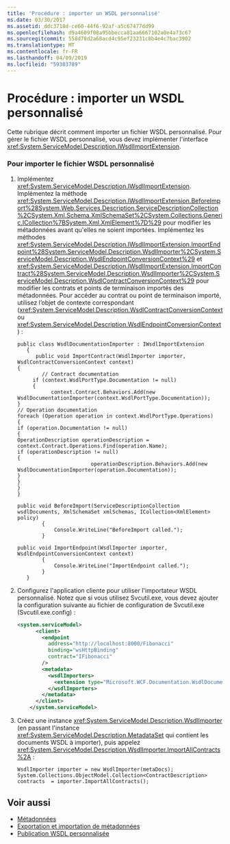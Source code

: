 ```yaml
---
title: 'Procédure : importer un WSDL personnalisé'
ms.date: 03/30/2017
ms.assetid: ddc3718d-ce60-44f6-92af-a5c67477dd99
ms.openlocfilehash: d9a4609f08a95bbecca81aa6667102a0e4a73c67
ms.sourcegitcommit: 558d78d2a68acd4c95ef23231c8b4e4c7bac3902
ms.translationtype: MT
ms.contentlocale: fr-FR
ms.lasthandoff: 04/09/2019
ms.locfileid: "59303789"
---
```

# <a name="how-to-import-custom-wsdl"></a>Procédure : importer un WSDL personnalisé
Cette rubrique décrit comment importer un fichier WSDL personnalisé. Pour gérer le fichier WSDL personnalisé, vous devez implémenter l'interface <xref:System.ServiceModel.Description.IWsdlImportExtension>.  
  
### <a name="to-import-custom-wsdl"></a>Pour importer le fichier WSDL personnalisé  
  
1. Implémentez <xref:System.ServiceModel.Description.IWsdlImportExtension>. Implémentez la méthode <xref:System.ServiceModel.Description.IWsdlImportExtension.BeforeImport%28System.Web.Services.Description.ServiceDescriptionCollection%2CSystem.Xml.Schema.XmlSchemaSet%2CSystem.Collections.Generic.ICollection%7BSystem.Xml.XmlElement%7D%29> pour modifier les métadonnées avant qu'elles ne soient importées. Implémentez les méthodes <xref:System.ServiceModel.Description.IWsdlImportExtension.ImportEndpoint%28System.ServiceModel.Description.WsdlImporter%2CSystem.ServiceModel.Description.WsdlEndpointConversionContext%29> et <xref:System.ServiceModel.Description.IWsdlImportExtension.ImportContract%28System.ServiceModel.Description.WsdlImporter%2CSystem.ServiceModel.Description.WsdlContractConversionContext%29> pour modifier les contrats et points de terminaison importés des métadonnées. Pour accéder au contrat ou point de terminaison importé, utilisez l’objet de contexte correspondant (<xref:System.ServiceModel.Description.WsdlContractConversionContext> ou <xref:System.ServiceModel.Description.WsdlEndpointConversionContext>) :  
  
    ```  
    public class WsdlDocumentationImporter : IWsdlImportExtension  
       {  
          public void ImportContract(WsdlImporter importer, WsdlContractConversionContext context)  
    {  
            // Contract documentation  
         if (context.WsdlPortType.Documentation != null)  
         {  
               context.Contract.Behaviors.Add(new WsdlDocumentationImporter(context.WsdlPortType.Documentation));  
    }  
    // Operation documentation  
    foreach (Operation operation in context.WsdlPortType.Operations)  
    {  
    if (operation.Documentation != null)  
    {  
    OperationDescription operationDescription = context.Contract.Operations.Find(operation.Name);  
    if (operationDescription != null)  
    {  
                            operationDescription.Behaviors.Add(new WsdlDocumentationImporter(operation.Documentation));  
    }  
    }  
    }  
    }  
  
    public void BeforeImport(ServiceDescriptionCollection wsdlDocuments, XmlSchemaSet xmlSchemas, ICollection<XmlElement> policy)   
            {  
                Console.WriteLine("BeforeImport called.");  
            }  
  
    public void ImportEndpoint(WsdlImporter importer, WsdlEndpointConversionContext context)   
            {  
                Console.WriteLine("ImportEndpoint called.");  
            }  
       }  
    ```  
  
2. Configurez l'application cliente pour utiliser l'importateur WSDL personnalisé. Notez que si vous utilisez Svcutil.exe, vous devez ajouter la configuration suivante au fichier de configuration de Svcutil.exe (Svcutil.exe.config) :  
  
    ```xml  
    <system.serviceModel>  
          <client>  
            <endpoint   
              address="http://localhost:8000/Fibonacci"   
              binding="wsHttpBinding"  
              contract="IFibonacci"  
            />  
            <metadata>  
              <wsdlImporters>  
                <extension type="Microsoft.WCF.Documentation.WsdlDocumentationImporter, WsdlDocumentation" />  
              </wsdlImporters>  
            </metadata>  
          </client>  
        </system.serviceModel>  
    ```  
  
3. Créez une instance <xref:System.ServiceModel.Description.WsdlImporter> (en passant l'instance <xref:System.ServiceModel.Description.MetadataSet> qui contient les documents WSDL à importer), puis appelez <xref:System.ServiceModel.Description.WsdlImporter.ImportAllContracts%2A> :  
  
    ```  
    WsdlImporter importer = new WsdlImporter(metaDocs);          System.Collections.ObjectModel.Collection<ContractDescription> contracts  = importer.ImportAllContracts();  
    ```  
  
## <a name="see-also"></a>Voir aussi

- [Métadonnées](../../../../docs/framework/wcf/feature-details/metadata.md)
- [Exportation et importation de métadonnées](../../../../docs/framework/wcf/feature-details/exporting-and-importing-metadata.md)
- [Publication WSDL personnalisée](../../../../docs/framework/wcf/samples/custom-wsdl-publication.md)
